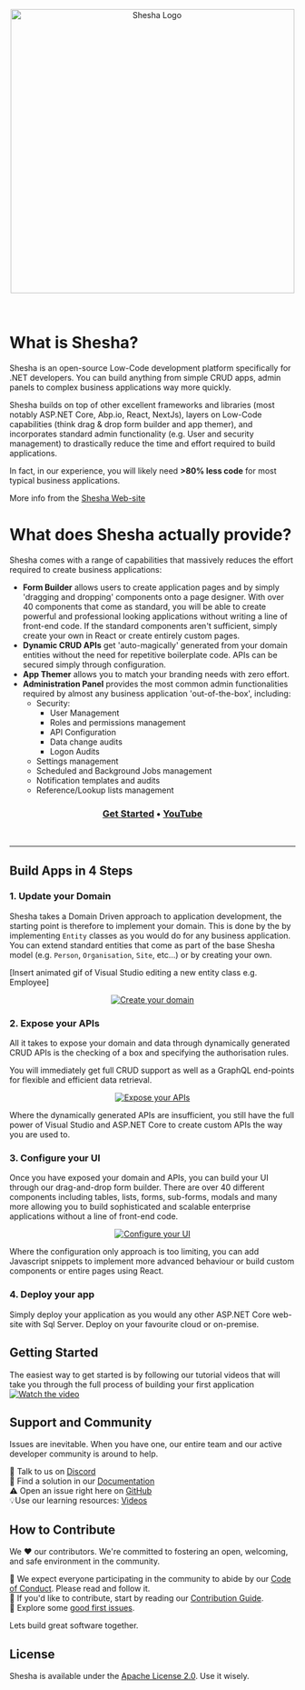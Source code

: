 <br /><br />

<p align="center">
<a href="https://www.shesha.io?utm_source=github&utm_medium=organic&utm_campaign=readme">
  <img src="https://github.com/shesha-io/shesha-framework/blob/main/static/Shesha_Horizontal.png" alt="Shesha Logo" width="500">
</a>
</p>
<br />


# What is Shesha?
<p>Shesha is an open-source Low-Code development platform specifically for .NET developers. You can build anything from simple CRUD apps, admin panels to complex business applications way more quickly.</p>

Shesha builds on top of other excellent frameworks and libraries (most notably ASP\.NET Core, Abp\.io, React, NextJs), layers on Low-Code capabilities (think drag & drop form builder and app themer), and incorporates standard admin functionality (e.g. User and security management) to drastically reduce the time and effort required to build applications. 

In fact, in our experience, you will likely need **>80% less code** for most typical business applications.

More info from the [Shesha Web-site](https://shesha.io/)

# What does Shesha actually provide?

Shesha comes with a range of capabilities that massively reduces the effort required to create business applications: 
* **Form Builder** allows users to create application pages and by simply 'dragging and dropping' components onto a page designer. With over 40 components that come as standard, you will be able to create powerful and professional looking applications without writing a line of front-end code. If the standard components aren't sufficient, simply create your own in React or create entirely custom pages.
* **Dynamic CRUD APIs** get 'auto-magically' generated from your domain entities without the need for repetitive boilerplate code. APIs can be secured simply through configuration.
* **App Themer** allows you to match your branding needs with zero effort.
* **Administration Panel** provides the most common admin functionalities required by almost any business application 'out-of-the-box', including:
  * Security:
    * User Management
    * Roles and permissions management
    * API Configuration
    * Data change audits
    * Logon Audits
  * Settings management
  * Scheduled and Background Jobs management
  * Notification templates and audits
  * Reference/Lookup lists management

<h3 align="center">
  <b><a href="https://XXXXX/">Get Started</a></b>
  •
  <b><a href="https://www.youtube.com/@Shesha01">YouTube</a></b>
</h3>

<br />
<!-- <img alt="How Shesha Works" src="static/images/how-it-works.svg" style="width: 100%; height: auto;" /> -->

---

## Build Apps in 4 Steps

### 1. Update your Domain

Shesha takes a Domain Driven approach to application development, the starting point is therefore to implement your domain. This is done by the by implementing `Entity` classes as you would do for any business application. You can extend standard entities that come as part of the base Shesha model (e.g. `Person`, `Organisation`, `Site`, etc...) or by creating your own.

[Insert animated gif of Visual Studio editing a new entity class e.g. Employee]
<p align="center">
<a href="https://REPLACE WITH LINK TO APPROPRIATE PAGE">
<img alt="Create your domain" src="https://github.com/shesha-io/shesha-framework/blob/main/static/domain-entity.mp4" />
</a>
</p>

### 2. Expose your APIs
All it takes to expose your domain and data through dynamically generated CRUD APIs is the checking of a box and specifying the authorisation rules.

You will immediately get full CRUD support as well as a GraphQL end-points for flexible and efficient data retrieval.

<p align="center">
<a href="https://REPLACE WITH LINK TO APPROPRIATE PAGE">
<img alt="Expose your APIs" src="static/gifs/[ANIMATED GIF OF entity configurator MOVING TO SWAGER].gif" />
</a>
</p>

Where the dynamically generated APIs are insufficient, you still have the full power of Visual Studio and ASP.NET Core to create custom APIs the way you are used to.

### 3. Configure your UI

Once you have exposed your domain and APIs, you can build your UI through our drag-and-drop form builder. There are over 40 different components including tables, lists, forms, sub-forms, modals and many more allowing you to build sophisticated and scalable enterprise applications without a line of front-end code.

<p align="center">
<a href="https://REPLACE WITH LINK TO APPROPRIATE PAGE">
<img alt="Configure your UI" src="static/gifs/ANIMATED GIF OF FORM BUILDER.gif" />
</a>
</p>

Where the configuration only approach is too limiting, you can add Javascript snippets to implement more advanced behaviour or build custom components or entire pages using React.

### 4. Deploy your app

Simply deploy your application as you would any other ASP.NET Core web-site with Sql Server. Deploy on your favourite cloud or on-premise.


## Getting Started

The easiest way to get started is by following our tutorial videos that will take you through the full process of building your first application
[![Watch the video](https://img.youtube.com/vi/Dxe_NzdGzL4/maxresdefault.jpg)](https://www.youtube.com/playlist?list=PLEFomNQeAmo2Azy7aWqjX5oiIAeKiFCzt)

## Support and Community

Issues are inevitable. When you have one, our entire team and our active developer community is around to help.<br>

💬 Talk to us on [Discord](https://discord.gg/pdDh7JRNGp)<br>
📄 Find a solution in our [Documentation](https://shesha-documentation.readthedocs.io/)<br>
⚠️ Open an issue right here on [GitHub](https://github.com/shesha-io/shesha-framework/issues)<br>
💡Use our learning resources: [Videos](https://www.youtube.com/@Shesha01)<br>

## How to Contribute

We ❤️ our contributors. We're committed to fostering an open, welcoming, and safe environment in the community.

📕 We expect everyone participating in the community to abide by our [Code of Conduct](https://github.com/shesha-io/shesha-framework/CODE_OF_CONDUCT.md). Please read and follow it. <br>
🤝 If you'd like to contribute, start by reading our [Contribution Guide](https://github.com/shesha-io/shesha-framework/CONTRIBUTING.md).<br>
👾 Explore some [good first issues](https://github.com/shesha-io/shesha-framework/issues?q=is%3Aopen+is%3Aissue+label%3A%22good+first+issue%22).<br>

Lets build great software together.

## License

Shesha is available under the [Apache License 2.0](https://github.com/shesha-io/shesha-framework/LICENSE). Use it wisely.

